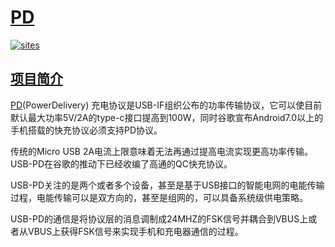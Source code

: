 ﻿# [PD](https://github.com/Qful/PD)

[![sites](http://182.61.61.133/link/resources/Qful.png)](http://www.Qful.net)
## [项目简介](https://github.com/Qful/PD)

[PD](https://github.com/Qful/PD)(PowerDelivery) 充电协议是USB-IF组织公布的功率传输协议，它可以使目前默认最大功率5V/2A的type-c接口提高到100W，同时谷歌宣布Android7.0以上的手机搭载的快充协议必须支持PD协议。

传统的Micro USB 2A电流上限意味着无法再通过提高电流实现更高功率传输。USB-PD在谷歌的推动下已经收编了高通的QC快充协议。

USB-PD关注的是两个或者多个设备，甚至是基于USB接口的智能电网的电能传输过程，电能传输可以是双方向的，甚至是组网的，可以具备系统级供电策略。

USB-PD的通信是将协议层的消息调制成24MHZ的FSK信号并耦合到VBUS上或者从VBUS上获得FSK信号来实现手机和充电器通信的过程。

